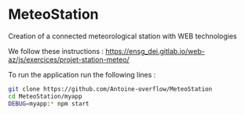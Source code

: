 # MeteoStation
Creation of a connected meteorological station with WEB technologies

We follow these instructions : https://ensg_dei.gitlab.io/web-az/js/exercices/projet-station-meteo/

To run the application run the following lines : 
``` bash
git clone https://github.com/Antoine-overflow/MeteoStation
cd MeteoStation/myapp
DEBUG=myapp:* npm start
``` 
